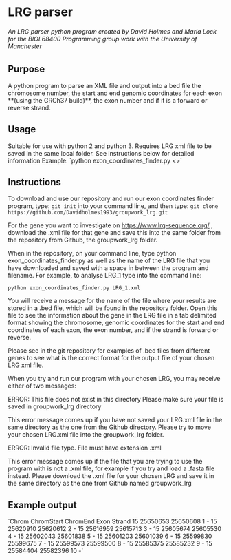 <h1>LRG parser</h1>
<h6>An LRG parser python program created by David Holmes and Maria Lock for the BIOL68400 Programming group work with the University of Manchester</h6>
<h2>Purpose</h2>
A python program to parse an XML file and output into a bed file the chromosome number, the start and end genomic coordinates for each exon **(using the GRCh37 build)**, the exon number and if it is a forward or reverse strand.

<h2>Usage</h2> 
Suitable for use with python 2 and python 3. Requires LRG xml file to be saved in the same local folder. See instructions below for detailed information
Example: `python exon_coordinates_finder.py <<your LRG_*.xml file here>>`
<h2>Instructions</h2>

To download and use our repository and run our exon coordinates finder program, 
type: `git init` into your command line, and then type: 
`git clone https://github.com/Davidholmes1993/groupwork_lrg.git`

For the gene you want to investigate on https://www.lrg-sequence.org/ ,
download the .xml file for that gene and save this into the same folder from
the repository from Github, the groupwork_lrg folder.

When in the repository, on your command line, type python exon_coordinates_finder.py
as well as the name of the LRG file that you have downloaded and saved
with a space in between the program and filename.
For example, to analyse LRG_1 type into the command line:

`python exon_coordinates_finder.py LRG_1.xml`

You will receive a message for the name of the file where your results
are stored in a .bed file, which will be found in the repository folder.
Open this file to see the information about the gene in the LRG file in a 
tab delimited format showing the chromosome, genomic coordinates for the 
start and end coordinates of each exon, the exon number, and if the strand is 
forward or reverse.

Please see in the git repository for examples of .bed files from different
genes to see what is the correct format for the output file of your chosen
LRG xml file.

When you try and run our program with your chosen LRG, you may receive
either of two messages:

ERROR: This file does not exist in this directory
Please make sure your file is saved in groupwork_lrg directory

This error message comes up if you have not saved your LRG.xml file in the same
directory as the one from the Github directory. Please try to move your
chosen LRG.xml file into the groupwork_lrg folder.


ERROR: Invalid file type. File must have extension .xml

This error message comes up if the file that you are trying to use the program
with is not a .xml file, for example if you try and load a .fasta file instead.
Please download the .xml file for your chosen LRG and save it in the same
directory as the one from Github named groupwork_lrg

<h2>Example output</h2>
`Chrom   ChromStart      ChromEnd        Exon    Strand
15      25650653        25650608        1       -
15      25620910        25620612        2       -
15      25616959        25615713        3       -
15      25605674        25605530        4       -
15      25602043        25601838        5       -
15      25601203        25601039        6       -
15      25599830        25599675        7       -
15      25599573        25599500        8       -
15      25585375        25585232        9       -
15      25584404        25582396        10      -`

